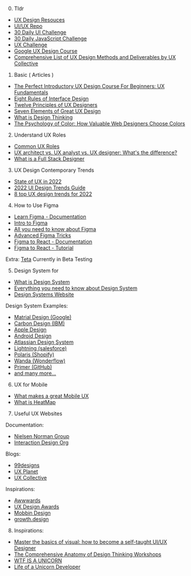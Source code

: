 0. Tldr

- [UX Design Resouces](https://uxplanet.org/150-design-resources-3bd788265e1f)
- [UI/UX Repo](https://github.com/hendurhance/ui-ux)
- [30 Daily UI Challenge](https://www.dailyui.co/)
- [30 Daily JavaScript Challenge](https://javascript30.com/)
- [UX Challenge](https://uxtools.co/)
- [Google UX Design Course](https://grow.google/certificates/ux-design/#?modal_active=none)
- [Comprehensive List of UX Design Methods and Deliverables by UX Collective](https://uxdesign.cc/a-comprehensive-list-of-ux-design-methods-deliverables-2021-2feb3e70e168)

1. Basic ( Articles )

- [The Perfect Introductory UX Design Course For Beginners: UX Fundamentals](https://careerfoundry.com/en/blog/ux-design/get-your-first-taste-of-ux-design-with-ux-fundamentals/)
- [Eight Rules of Interface Design](https://uxplanet.org/8-golden-rules-of-interface-design-e80a17a1312f)
- [Twelve Principles of UX Designers](https://uxplanet.org/8-golden-rules-of-interface-design-e80a17a1312f)
- [Seven Elements of Great UX Design](https://uxplanet.org/7-key-elements-that-great-ux-design-must-have-ad1f121e4038)
- [What is Design Thinking](https://www.interaction-design.org/literature/topics/design-thinking)
- [The Psychology of Color: How Valuable Web Designers Choose Colors](https://www.flux-academy.com/blog/the-psychology-of-color-how-valuable-web-designers-choose-colors)

2. Understand UX Roles

- [Common UX Roles](https://www.interaction-design.org/literature/article/the-ultimate-guide-to-understanding-ux-roles-and-which-one-you-should-go-for)
- [UX architect vs. UX analyst vs. UX designer: What's the difference?](https://adamfard.com/blog/ux-architect-ux-analyst)
- [What is a Full Stack Designer](https://careerfoundry.com/en/blog/ux-design/what-is-a-full-stack-designer/)

3. UX Design Contemporary Trends

- [State of UX in 2022](https://trends.uxdesign.cc/)
- [2022 UI Design Trends Guide](https://uxdesign.cc/2022-ui-design-trends-guide-22ddc386557b)
- [8 top UX design trends for 2022](https://99designs.com.au/blog/trends/ux-design-trends/)

4. How to Use Figma

- [Learn Figma - Documentation](https://www.figma.com/resources/learn-design/)
- [Intro to Figma](https://designlab.com/figma-101-course/introduction-to-figma/)
- [All you need to know about Figma](https://uxplanet.org/figma-all-you-need-to-know-156b52b88e54)
- [Advanced Figma Tricks](https://uxplanet.org/advanced-figma-tips-tricks-d782ba2b2f5c)
- [Figma to React - Documentation](https://www.figma.com/blog/introducing-figma-to-react/)
- [Figma to React - Tutorial](https://blog.prototypr.io/introducing-figma-to-react-86b0c064e984)

Extra: [Teta](https://teta.so/) Currently in Beta Testing

5. Design System for

- [What is Design System](https://www.nngroup.com/articles/design-systems-101/)
- [Everything you need to know about Design System](https://uxdesign.cc/everything-you-need-to-know-about-design-systems-54b109851969)
- [Design Systems Website](https://www.designsystems.com/)

Design System Examples:

- [Matrial Design (Google)](https://material.io/)
- [Carbon Design (IBM)](https://www.carbondesignsystem.com/)
- [Apple Design](https://developer.apple.com/design/)
- [Android Design](https://developer.android.com/design)
- [Atlassian Design System](https://atlassian.design/)
- [Lightning (salesforce)](https://www.lightningdesignsystem.com/)
- [Polaris (Shopify)](https://polaris.shopify.com/)
- [Wanda (Wonderflow)](https://design.wonderflow.ai/)
- [Primer (GitHub)](https://primer.style/)
- [and many more...](https://www.designsystems.com/open-design-systems/)

6. UX for Mobile

- [What makes a great Mobile UX](https://uxcam.com/blog/mobile-ux/)
- [What is HeatMap](https://www.hotjar.com/blog/improve-website-ux-with-heatmaps/)

7. Useful UX Websites

Documentation:

- [Nielsen Norman Group](https://www.nngroup.com/)
- [Interaction Design Org](https://www.interaction-design.org/)

Blogs:

- [99designs](https://99designs.com.au/)
- [UX Planet](https://uxplanet.org/)
- [UX Collective](https://uxdesign.cc/)

Inspirations:

- [Awwwards](https://www.awwwards.com/)
- [UX Design Awards](https://ux-design-awards.com/en/)
- [Mobbin Design](https://mobbin.design/)
- [growth.design](https://growth.design/)

8. Inspirations:

- [Master the basics of visual: how to become a self-taught UI/UX Designer](https://uxdesign.cc/how-to-become-a-ui-ux-designer-self-taught-8a511170fd7c)
- [The Comprehensive Anatomy of Design Thinking Workshops](https://uxdesign.cc/comprehensive-anatomy-of-all-ux-design-thinking-workshops-c416706cd3e2)
- [WTF IS A UNICORN](https://easternpeak.com/blog/3-in-1-developer-a-jack-of-all-trades-or-a-unicorn/)
- [Life of a Unicorn Developer](https://medium.com/@harivigneshjayapalan/life-of-a-unicorn-developer-d442b6655399)
